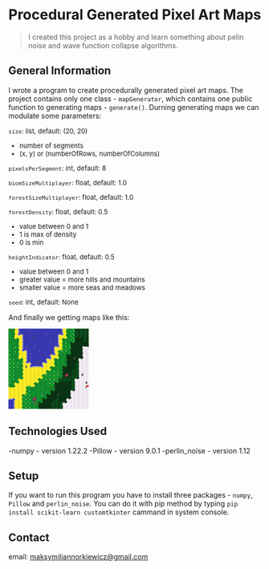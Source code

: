 # Procedural Generated Pixel Art Maps
> I created this project as a hobby and learn something about pelin noise and wave function collapse algorithms.


## General Information
I wrote a program to create procedurally generated pixel art maps. The project contains only one class - `mapGenerator`, which contains one public function to generating maps - `generate()`.
Durning generating maps we can modulate some parameters:

<font size="2">

`size`: list, default: (20, 20)<br>
- number of segments
- (x, y) or (numberOfRows, numberOfColumns)
    
`pixelsPerSegment`: int, default: 8<br>

`biomSizeMultiplayer`: float, default: 1.0<br>

`forestSizeMultiplayer`: float, default: 1.0<br>

`forestDensity`: float, default: 0.5<br>
- value between 0 and 1
- 1 is max of density
- 0 is min

`heightIndicator`: float, default: 0.5<br>
- value between 0 and 1
- greater value = more hills and mountains
- smaller value = more seas and meadows

`seed`: int, default: None<br>

</font>

And finally we getting maps like this:

![map](img.png)


## Technologies Used
-numpy - version 1.22.2
-Pillow - version 9.0.1
-perlin_noise - version 1.12


## Setup
If you want to run this program you have to install three packages - `numpy`, `Pillow` and `perlin_noise`. You can do it with pip method by typing `pip install scikit-learn customtkinter` cammand in system console.


## Contact
email: maksymiliannorkiewicz@gmail.com
